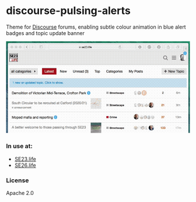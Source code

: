 # discourse-pulsing-alerts

Theme for [Discourse](https://meta.discourse.org) forums, enabling subtle colour animation 
in blue alert badges and topic update banner

![Demo](demo.gif)

### In use at:

* [SE23.life](https://se23.life)
* [SE26.life](https://se26.life)

### License 
Apache 2.0

